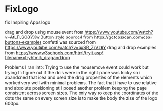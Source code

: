 # FixLogo
 fix Inspiring Apps logo

 drag and drop using mouse event from https://www.youtube.com/watch?v=AtLFLSG8YXw
 Button style sourced from https://getcssscan.com/css-buttons-examples
 confetti was sourced from https://www.youtube.com/watch?v=quSR_ZrVz6Y
 drag and drop examples from https://www.w3schools.com/html/tryit.asp?filename=tryhtml5_draganddrop

Problems I ran into:
Trying to use the mousemove event could work but trying to figure out if the dots were in the right place was tricky so i abandoned that idea and used the drag properties of the elements which worked very well with minimal problems. 
The fact that i have to use relative and absolute positioning still posed another problem keeping the page consistent across screen sizes.
The only way to keep the coordinates of the dots the same on every screen size is to make the body the zise of the logo 600px.